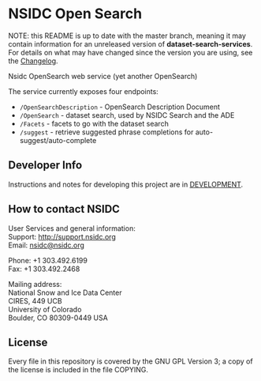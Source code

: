 # NSIDC Open Search

NOTE: this README is up to date with the master branch, meaning it may contain
information for an unreleased version of **dataset-search-services**. For details on what
may have changed since the version you are using, see the
[Changelog](https://bitbucket.org/nsidc/dataset-search-services/src/master/CHANGELOG.md).

Nsidc OpenSearch web service (yet another OpenSearch)

The service currently exposes four endpoints:

* `/OpenSearchDescription` - OpenSearch Description Document
* `/OpenSearch` - dataset search, used by NSIDC Search and the ADE
* `/Facets` - facets to go with the dataset search
* `/suggest` - retrieve suggested phrase completions for auto-suggest/auto-complete

## Developer Info

Instructions and notes for developing this project are in
[DEVELOPMENT](https://bitbucket.org/nsidc/dataset-search-services/src/master/DEVELOPMENT.md).


## How to contact NSIDC

User Services and general information:  
Support: http://support.nsidc.org  
Email: nsidc@nsidc.org  

Phone: +1 303.492.6199  
Fax: +1 303.492.2468  

Mailing address:  
National Snow and Ice Data Center  
CIRES, 449 UCB  
University of Colorado  
Boulder, CO 80309-0449 USA

## License

Every file in this repository is covered by the GNU GPL Version 3; a copy of the
license is included in the file COPYING.
